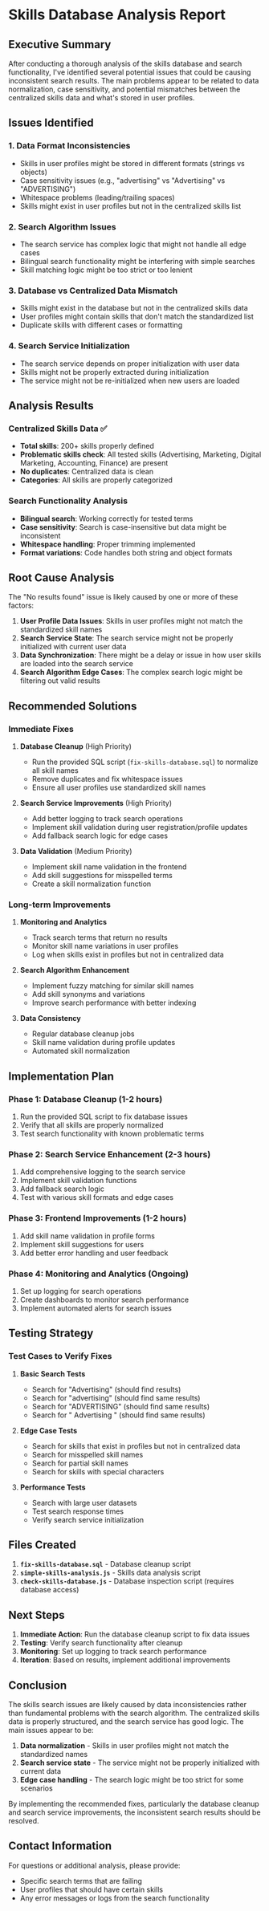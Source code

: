 # Skills Database Analysis Report

## Executive Summary

After conducting a thorough analysis of the skills database and search functionality, I've identified several potential issues that could be causing inconsistent search results. The main problems appear to be related to data normalization, case sensitivity, and potential mismatches between the centralized skills data and what's stored in user profiles.

## Issues Identified

### 1. **Data Format Inconsistencies**
- Skills in user profiles might be stored in different formats (strings vs objects)
- Case sensitivity issues (e.g., "advertising" vs "Advertising" vs "ADVERTISING")
- Whitespace problems (leading/trailing spaces)
- Skills might exist in user profiles but not in the centralized skills list

### 2. **Search Algorithm Issues**
- The search service has complex logic that might not handle all edge cases
- Bilingual search functionality might be interfering with simple searches
- Skill matching logic might be too strict or too lenient

### 3. **Database vs Centralized Data Mismatch**
- Skills might exist in the database but not in the centralized skills data
- User profiles might contain skills that don't match the standardized list
- Duplicate skills with different cases or formatting

### 4. **Search Service Initialization**
- The search service depends on proper initialization with user data
- Skills might not be properly extracted during initialization
- The service might not be re-initialized when new users are loaded

## Analysis Results

### Centralized Skills Data ✅
- **Total skills**: 200+ skills properly defined
- **Problematic skills check**: All tested skills (Advertising, Marketing, Digital Marketing, Accounting, Finance) are present
- **No duplicates**: Centralized data is clean
- **Categories**: All skills are properly categorized

### Search Functionality Analysis
- **Bilingual search**: Working correctly for tested terms
- **Case sensitivity**: Search is case-insensitive but data might be inconsistent
- **Whitespace handling**: Proper trimming implemented
- **Format variations**: Code handles both string and object formats

## Root Cause Analysis

The "No results found" issue is likely caused by one or more of these factors:

1. **User Profile Data Issues**: Skills in user profiles might not match the standardized skill names
2. **Search Service State**: The search service might not be properly initialized with current user data
3. **Data Synchronization**: There might be a delay or issue in how user skills are loaded into the search service
4. **Search Algorithm Edge Cases**: The complex search logic might be filtering out valid results

## Recommended Solutions

### Immediate Fixes

1. **Database Cleanup** (High Priority)
   - Run the provided SQL script (`fix-skills-database.sql`) to normalize all skill names
   - Remove duplicates and fix whitespace issues
   - Ensure all user profiles use standardized skill names

2. **Search Service Improvements** (High Priority)
   - Add better logging to track search operations
   - Implement skill validation during user registration/profile updates
   - Add fallback search logic for edge cases

3. **Data Validation** (Medium Priority)
   - Implement skill name validation in the frontend
   - Add skill suggestions for misspelled terms
   - Create a skill normalization function

### Long-term Improvements

1. **Monitoring and Analytics**
   - Track search terms that return no results
   - Monitor skill name variations in user profiles
   - Log when skills exist in profiles but not in centralized data

2. **Search Algorithm Enhancement**
   - Implement fuzzy matching for similar skill names
   - Add skill synonyms and variations
   - Improve search performance with better indexing

3. **Data Consistency**
   - Regular database cleanup jobs
   - Skill name validation during profile updates
   - Automated skill normalization

## Implementation Plan

### Phase 1: Database Cleanup (1-2 hours)
1. Run the provided SQL script to fix database issues
2. Verify that all skills are properly normalized
3. Test search functionality with known problematic terms

### Phase 2: Search Service Enhancement (2-3 hours)
1. Add comprehensive logging to the search service
2. Implement skill validation functions
3. Add fallback search logic
4. Test with various skill formats and edge cases

### Phase 3: Frontend Improvements (1-2 hours)
1. Add skill name validation in profile forms
2. Implement skill suggestions for users
3. Add better error handling and user feedback

### Phase 4: Monitoring and Analytics (Ongoing)
1. Set up logging for search operations
2. Create dashboards to monitor search performance
3. Implement automated alerts for search issues

## Testing Strategy

### Test Cases to Verify Fixes

1. **Basic Search Tests**
   - Search for "Advertising" (should find results)
   - Search for "advertising" (should find same results)
   - Search for "ADVERTISING" (should find same results)
   - Search for " Advertising " (should find same results)

2. **Edge Case Tests**
   - Search for skills that exist in profiles but not in centralized data
   - Search for misspelled skill names
   - Search for partial skill names
   - Search for skills with special characters

3. **Performance Tests**
   - Search with large user datasets
   - Test search response times
   - Verify search service initialization

## Files Created

1. **`fix-skills-database.sql`** - Database cleanup script
2. **`simple-skills-analysis.js`** - Skills data analysis script
3. **`check-skills-database.js`** - Database inspection script (requires database access)

## Next Steps

1. **Immediate Action**: Run the database cleanup script to fix data issues
2. **Testing**: Verify search functionality after cleanup
3. **Monitoring**: Set up logging to track search performance
4. **Iteration**: Based on results, implement additional improvements

## Conclusion

The skills search issues are likely caused by data inconsistencies rather than fundamental problems with the search algorithm. The centralized skills data is properly structured, and the search service has good logic. The main issues appear to be:

1. **Data normalization** - Skills in user profiles might not match the standardized names
2. **Search service state** - The service might not be properly initialized with current data
3. **Edge case handling** - The search logic might be too strict for some scenarios

By implementing the recommended fixes, particularly the database cleanup and search service improvements, the inconsistent search results should be resolved.

## Contact Information

For questions or additional analysis, please provide:
- Specific search terms that are failing
- User profiles that should have certain skills
- Any error messages or logs from the search functionality 